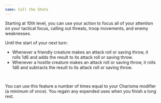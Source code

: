 ```yaml
---
name: Call the Shots
---
```

Starting at 10th level, you can use your action to focus all of your attention on your tactical focus, calling out
threats, troop movements, and enemy weaknesses.

Until the start of your next turn:

- Whenever a friendly creature makes an attack roll or saving throw, it rolls 1d6 and adds the result to its attack roll or saving throw.
- Whenever a hostile creature makes an attack roll or saving throw, it rolls 1d6 and subtracts the result to its attack roll or saving throw.

<br>

You can use this feature a number of times equal to your Charisma modifier (a minimum of once). You regain any expended
uses when you finish a long rest.
